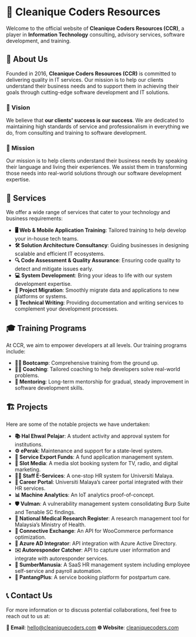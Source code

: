 # 🚀 Cleanique Coders Resources

Welcome to the official website of **Cleanique Coders Resources (CCR)**, a player in **Information Technology** consulting, advisory services, software development, and training.

## 🏢 About Us

Founded in 2016, **Cleanique Coders Resources (CCR)** is committed to delivering quality in IT services. Our mission is to help our clients understand their business needs and to support them in achieving their goals through cutting-edge software development and IT solutions.

### 🌟 Vision

We believe that **our clients' success is our success**. We are dedicated to maintaining high standards of service and professionalism in everything we do, from consulting and training to software development.

### 🎯 Mission

Our mission is to help clients understand their business needs by speaking their language and living their experiences. We assist them in transforming those needs into real-world solutions through our software development expertise.

## 💼 Services

We offer a wide range of services that cater to your technology and business requirements:

- **🖥️ Web & Mobile Application Training**: Tailored training to help develop your in-house tech teams.
- **🛠️ Solution Architecture Consultancy**: Guiding businesses in designing scalable and efficient IT ecosystems.
- **🔍 Code Assessment & Quality Assurance**: Ensuring code quality to detect and mitigate issues early.
- **💻 System Development**: Bring your ideas to life with our system development expertise.
- **🚚 Project Migration**: Smoothly migrate data and applications to new platforms or systems.
- **📝 Technical Writing**: Providing documentation and writing services to complement your development processes.

## 🎓 Training Programs

At CCR, we aim to empower developers at all levels. Our training programs include:
- **👨‍🏫 Bootcamp**: Comprehensive training from the ground up.
- **🧑‍💻 Coaching**: Tailored coaching to help developers solve real-world problems.
- **🤝 Mentoring**: Long-term mentorship for gradual, steady improvement in software development skills.

## 🏗️ Projects

Here are some of the notable projects we have undertaken:

- **📚 Hal Ehwal Pelajar**: A student activity and approval system for institutions.
- **⚙️ ePerak**: Maintenance and support for a state-level system.
- **💼 Service Export Funds**: A fund application management system.
- **🎥 Slot Media**: A media slot booking system for TV, radio, and digital marketing.
- **👨‍💼 Staff E-Services**: A one-stop HR system for Universiti Malaya.
- **💼 Career Portal**: Universiti Malaya’s career portal integrated with their HR services.
- **📊 Machine Analytics**: An IoT analytics proof-of-concept.
- **🛡️ Vulman**: A vulnerability management system consolidating Burp Suite and Tenable SC findings.
- **🔬 National Medical Research Register**: A research management tool for Malaysia’s Ministry of Health.
- **🔗 Connective Exchange**: An API for WooCommerce performance optimization.
- **🔑 Azure AD Integrator**: API integration with Azure Active Directory.
- **✉️ Autoresponder Catcher**: API to capture user information and integrate with autoresponder services.
- **💼 SumberManusia**: A SaaS HR management system including employee self-service and payroll automation.
- **👶 PantangPlus**: A service booking platform for postpartum care.

## 📞 Contact Us

For more information or to discuss potential collaborations, feel free to reach out to us at:

**📧 Email**: hello@cleaniquecoders.com
**🌐 Website**: [cleaniquecoders.com](https://cleaniquecoders.com)
